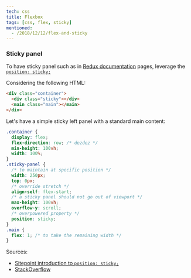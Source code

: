 ```yaml
---
tech: css
title: Flexbox
tags: [css, flex, sticky]
mentioned:
  - /2018/12/12/flex-and-sticky
---
```


### Sticky panel

To have sticky panel such as in [Redux documentation](https://redux.js.org/introduction/getting-started#examples)
pages, leverage the [`position: sticky;`](https://www.sitepoint.com/css-position-sticky-introduction-polyfills/)

Considering the following HTML:

```html
<div class="container">
  <div class="sticky"></div>
  <main class="main"></main>
</div>
```

Let's have a simple sticky left panel with a standard main content:

```css
.container {
  display: flex;
  flex-direction: row; /* dezdez */
  min-height: 100vh;
  width: 100%;
}
.sticky-panel {
  /* to maintain at specific position */
  width: 250px;
  top: 0px;
  /* override stretch */
  align-self: flex-start;
  /* a sticky panel should not go out of viewport */
  max-height: 100vh;
  overflow-y: scroll;
  /* overpowered property */
  position: sticky;
}
.main {
  flex: 1; /* to take the remaining width */
}
```

Sources:
- [Sitepoint introduction to `position: sticky;`](https://www.sitepoint.com/css-position-sticky-introduction-polyfills/)
- [StackOverflow](https://stackoverflow.com/questions/44446671/my-position-sticky-element-isnt-sticky-when-using-flexbox)
